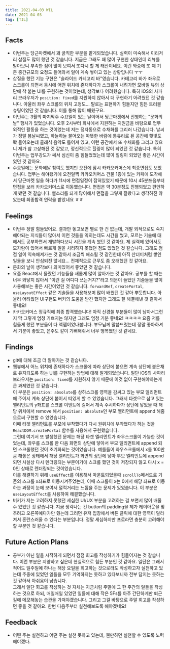 ```yaml
---
title: 2021-04-03 WIL
date: 2021-04-03
tag: [TIL]
---
```


## Facts

- 이번주는 당근마켓에서 꽤 굵직한 부분을 맡게되었습니다. 실력이 미숙해서 이리저리 삽질도 많이 했던 것 같습니다. 지금은 그래도 꽤 많이 구현한 상태인데 리뷰를 받아보니 부족한 점이 많이 보여서 또다시 할 게 태산이네요. 이런 와중에 또 제 기준 중간규모의 요청도 들어와서 일이 계속 쌓이고 있는 상황입니다 ㅜㅜ 
- 삽질을 했던 기능 구현은 "슬라이드 카테고리 바"였습니다. 카테고리 바가 좌우로 스크롤이 되면서 동시에 어떤 위치에 존재하다가 스크롤이 내려가면 모바일 뷰의 상단에 착 붙는 UI를 구현하는 것이었는데, 생각보다 어려웠습니다. 특히 iOS의 사파리 브라우저가 `position: fixed`를 지원하지 않아서 더 구현하기 어려웠던 것 같습니다. 아울러 좌우 스크롤의 위치 고정도... 말로는 표현하기 힘들지만 힘든 트러블 슈팅이었던 것 같습니다. 이를 통해 많이 배웠구요. 
- 이번주는 3월의 마지막주 수요일이 있는 날이어서 당근마켓에서 진행하는 "문화의 날" 행사가 있었습니다. 오후 2시부터 회사에서 지원하는 지원금을 바탕으로 업무 외적인 활동을 하는 것이었는데 저는 정자동으로 수채화를 그리러 나갔습니다. 날씨가 정말 봄날씨였고, 하늘하늘 불어오는 따뜻한 바람에 통유리로 된 공간에 햇빛도 쫙 들어오는데 클래식 음악도 틀어져 있고, 이런 공간에서 또 수채화를 그리고 있으니 제가 참 고상해진 것 같았고, 정신적으로 힐링이 많이 되었던 것 같습니다. 특히 이번주는 업무강도가 쎄서 심신이 좀 힘들었었는데 많이 힐링이 되었던 좋은 시간이었던 것 같아요.  
- 수요일에는 문화에날 참여도 했지만 오전에 잠시 카카오커머스에 최종면접도 보았습니다. 업무는 해야됐기에 오전일찍 카카오커머스 건물 1층에 있는 카페에 도착해서 당근마켓 일을 하다가 11시에 면접일정이 잡혀있었기 때문에 10시 45분쯔음부터 면접을 보러 카카오커머스로 이동했습니다. 면접은 약 30분정도 진행되었고 편안하게 봤던 것 같습니다. 뻘소리를 되게 많이해서 면접을 그렇게 잘봤다고 생각하진 않았는데 최종합격 연락을 받았네요 ㅎㅎ

## Feelings

- 이번주 정말 힘들었어요. 결과만 놓고보면 별로 한 건 없는데, 개발 외적으로도 숙지해야되는 지식들이 많아서 이런 것들을 익히는데도 시간을 썼고, 모르는 기술에 대해서도 공부하면서 개발하다보니 시간을 계속 썼던 것 같아요. 제 실력에 있어서도 모자람이 있어서 빠르게 일을 처리하지 못했던 점도 있었던 것 같습니다. 그래도 점점 일이 익숙해져가는 것 같아서 조금씩 해소될 것 같긴한데 아직 산더미처럼 쌓인 일들을 보니 안심되진 않네요... 전체적으로 근무도 좀 오래했던 것 같아요.
- 문화의 날이 생각보다 의미있어서 좋았던 것 같습니다.
- 요즘 React에서 몰랐던 기능들을 새롭게 많이 알아가는 것 같아요. 공부를 할 때는 너무 와닿지 않아서 "이런 걸 어디다 쓰는거지?"라고 의문이 들었던 기술들을 많이 사용해보는 좋은 시간이었던 것 같습니다. `forwardRef`, `createPortal`, `useLayoutEffect` 같은 기술들을 사용해보며 많이 배웠던 것 같아 뿌듯합니다. 아울러 어려웠던 UI구현도 버키의 도움을 받긴 했지만 그래도 잘 해결해낸 것 같아서 좋네요!
- 카카오커머스 정규직에 최종 합격했습니다! 아직 신경쓸 부분들이 많이 남아서그런지 막 그렇게 엄청 기쁘지는 않지만 그래도 엄청 기분 좋네요! ㅋㅋㅋㅋ 요즘 저를 힘들게 했던 부분들이 다 액땜이었나봅니다. 부모님께 말씀드렸는데 정말 좋아하셔서 기분이 좋았고, 은주도 같이 기뻐해줘서 너무 행복했던 것 같네요.  

## Findings

- git에 대해 조금 더 알아가는 것 같습니다.
- 웹뷰에서 어느 위치에 존재하다가 스크롤에 따라 상단에 붙으면 계속 상단에 붙은채로 유지되도록 하는 UI를 구현하는 방법에 대해 알게되었습니다. 일단 iOS의 사파리 브라우저는 `position: fixed`를 지원하지 않기 때문에 이것 없이 구현해야하는게 큰 과제였던 것 같습니다.  
  이 부분은 `position: absolute`를 상하스크롤 영역을 감싸고 있는 부모 엘리먼트에 주어서 계속 상단에 붙어서 떠있게 할 수 있었습니다. 그래서 타겟으로 삼고 있는 엘리먼트의 y좌표를 스크롤 이벤트에 걸어서 계속 주시하다가 상단에 닿았을 때 해당 위치에서 remove 해서 `position: absolute`인 부모 엘리먼트에 append 해줌으로써 구현할 수 있었습니다.  
  이때 타겟 엘리먼트를 부모에 부착했다가 다시 원위치에 부착했다가 하는 것을 `ReactDOM.createPortal` 함수를 사용해서 구현했습니다.  
  그런데 여기서 또 발생했던 문제는 해당 타겟 엘리먼트가 좌우스크롤이 가능한 것이었는데, 좌우를 스크롤 한 다음 화면의 상단에 닿아서 부모 엘리먼트에 append 되면 스크롤했던 것이 초기화되는 것이었습니다. 예를들어 좌우스크롤에서 x를 100만큼 해놓은 상태에서 해당 엘리먼트가 화면의 상단에 닿아 부모 엘리먼트에 append되면 사실상 다시 렌더링되는 부분이기에 스크롤 했던 것이 저장되지 않고 다시 x = 0인 상태로 렌더링되는 것이었습니다.  
  이를 해결하기 위해 `useEffect`를 이용해서 마운트되었을때 `scrollTo`메서드로 기존의 스크롤 x좌표로 이동시켜주었는데, 이때 스크롤이 x는 0에서 해당 좌표로 이동하는 과정이 눈에 보여서 덜컥거리는 느낌을 주는 문제가 있었습니다. 이 부분은 `useLayoutEffect`를 사용하여 해결했습니다.
- 버키가 저는 고려하지 못했던 세심한 UI/UX 부분을 고려하는 걸 보면서 많이 배울 수 있었던 것 같습니다. 지금 생각나는 건 button의 padding을 제가 레이아웃을 맞추려고 오른쪽에다가만 줬는데 그러면 유저 입장에서 버튼 클릭에 대한 영역이 달라져서 혼란스러울 수 있다는 부분입니다. 정말 세심하지만 프로라면 충분히 고려해야할 부분인 것 같습니다.

## Future Action Plans

- 공부가 아닌 일을 시작하게 되면서 점점 회고를 작성하기가 힘들어지는 것 같습니다. 이런 부분은 지양하고 싶은데 현실적으로 힘든 부분인 것 같아요. 일단은 그래서 적어도 일주일에 하나는 해당 요일을 회고하는 것으로라도 작성하고자 실천하고 있는데 주중에 있었던 일들을 모두 기억하지는 못하고 있다보니까 전부 담지는 못하는 것 같아서 아쉬움이 남습니다.  
  그래서 일단 회고를 작성하는 것 자체는 지금처럼 주말에 그 한 주간의 일들을 작성하는 것으로 하되, 매일매일 있었던 일들에 대해 작은 5Fs를 아주 간단하게만 퇴근길에 메모해놓는 습관을 가져야겠습니다. 그리고 그걸 바탕으로 주말 회고를 작성하면 좋을 것 같아요. 한번 다음주부터 실천해보도록 해야겠네요!

## Feedback

- 어떤 주는 실천하고 어떤 주는 실천 못하고 있는데, 웬만하면 실천할 수 있도록 노력해야겠다.
